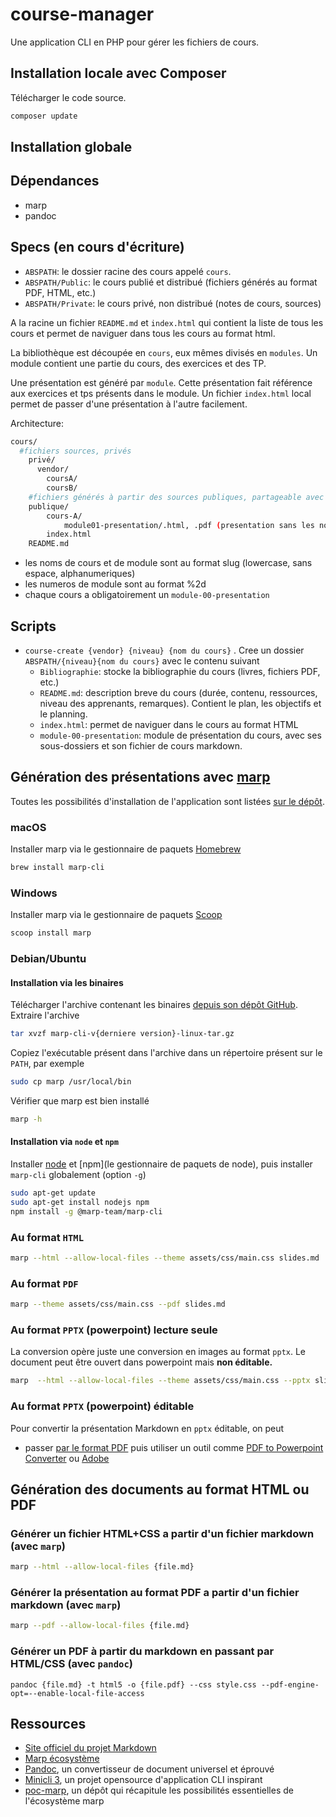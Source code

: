 # course-manager

Une application CLI en PHP pour gérer les fichiers de cours.

## Installation locale avec Composer

Télécharger le code source.

~~~bash
composer update
~~~

## Installation globale

## Dépendances

- marp
- pandoc



## Specs (en cours d'écriture)

- `ABSPATH`: le dossier racine des cours appelé `cours`.
- `ABSPATH/Public`: le cours publié et distribué (fichiers générés au format PDF, HTML, etc.)
- `ABSPATH/Private`: le cours privé, non distribué (notes de cours, sources)

A la racine un fichier `README.md` et `index.html` qui contient la liste de tous les cours et permet de naviguer dans tous les cours au format html.

La bibliothèque est découpée en `cours`, eux mêmes divisés en `modules`. Un module contient une partie du cours, des exercices et des TP.

Une présentation est généré par `module`. Cette présentation fait référence aux exercices et tps présents dans le module. Un fichier `index.html` local permet de passer d'une présentation à l'autre facilement.

Architecture:

~~~bash
cours/
  #fichiers sources, privés
    privé/
      vendor/
        coursA/
        coursB/
    #fichiers générés à partir des sources publiques, partageable avec les étudiants, presentations sans notes
    publique/
        cours-A/
            module01-presentation/.html, .pdf (presentation sans les notes de présentation, notes de cours)
        index.html
    README.md
~~~

- les noms de cours et de module sont au format slug (lowercase, sans espace, alphanumeriques)
- les numeros de module sont au format %2d
- chaque cours a obligatoirement un `module-00-presentation`

## Scripts

- `course-create {vendor} {niveau} {nom du cours}` . Cree un dossier `ABSPATH/{niveau}{nom du cours}` avec le contenu suivant
    - `Bibliographie`: stocke la bibliographie du cours (livres, fichiers PDF, etc.)
    - `README.md`: description breve du cours (durée, contenu, ressources, niveau des apprenants, remarques). Contient le plan, les objectifs et le planning.
    - `index.html`: permet de naviguer dans le cours au format HTML
    - `module-00-presentation`: module de présentation du cours, avec ses sous-dossiers et son fichier de cours markdown.

<!-- - script `course-ls {nom du cours}`: liste le contenu du cours (modules présents)

- script `course-module {nom du cours} {numero} {nom du module}`, genere un module du cours nom du cours (analyse des dossiers présents en slug) genere un module avec le nom et un numero (different de 0 qui est déjà pris par presentation). Cree le contenu suivant
    - `{nom du cours}/{nom du module}/cours/{numero}-{nom module}-{nom du cours}.md` : le fichier contenant le cours
    - `{nom du cours}/{nom du module}/exercices`
    -` {nom du cours}/{nom du module}/tp`
    - `/Public/{nom-du-cours}/{nom-du-module}/ : contiendra tout le contenu généré à partir des fichiers markdown pour le module (cours, exercice, tp, exams) au format PDF et HTML (sans les commentaires cad mes notes de cours). Ce sera un dossier que je pourrai partager sans soucis avec les étudiants (aucune info privée).

- script `course-export {nom du cours} {opt nom du module}`: genere les fichiers html et pdf du cours et fait une copie dans le dossier `Public` et Privé (presentation avec notes). Met à jour l'index.html local au cours et l'index.html global. -->

## Génération des présentations avec [marp](https://marp.app)

Toutes les possibilités d'installation de l'application sont listées [sur le dépôt](https://github.com/marp-team/marp-cli).

### macOS

Installer marp via le gestionnaire de paquets [Homebrew](https://brew.sh/index_fr)
~~~bash
brew install marp-cli
~~~
### Windows

Installer marp via le gestionnaire de paquets [Scoop](https://scoop.sh/)
~~~bash
scoop install marp
~~~

### Debian/Ubuntu

#### Installation via les binaires

Télécharger l'archive contenant les binaires [depuis son dépôt GitHub](https://github.com/marp-team/marp-cli/releases).
Extraire l'archive
~~~bash
tar xvzf marp-cli-v{derniere version}-linux-tar.gz
~~~
Copiez l'exécutable présent dans l'archive dans un répertoire présent sur le `PATH`, par exemple
~~~bash
sudo cp marp /usr/local/bin
~~~
Vérifier que marp est bien installé
~~~bash
marp -h
~~~
#### Installation via `node` et `npm`

Installer [node](https://packages.debian.org/fr/sid/nodejs) et [npm](le gestionnaire de paquets de node), puis installer `marp-cli` globalement (option `-g`)

~~~bash
sudo apt-get update
sudo apt-get install nodejs npm
npm install -g @marp-team/marp-cli
~~~

### Au format `HTML`

~~~bash
marp --html --allow-local-files --theme assets/css/main.css slides.md
~~~

### Au format `PDF`

~~~bash
marp --theme assets/css/main.css --pdf slides.md
~~~

### Au format `PPTX` (powerpoint) **lecture seule**

La conversion opère juste une conversion en images au format `pptx`. Le document peut être ouvert dans powerpoint mais **non éditable.**

~~~bash
marp  --html --allow-local-files --theme assets/css/main.css --pptx slides.md
~~~

### Au format `PPTX` (powerpoint) **éditable**

Pour convertir la présentation Markdown en `pptx` éditable, on peut 

- passer [par le format PDF](#au-format-pdf) puis utiliser un outil comme [PDF to Powerpoint Converter](https://pdf.online/pdf-to-powerpoint-converter) ou [Adobe](https://www.adobe.com/acrobat/online/pdf-to-ppt.html)


## Génération des documents au format HTML ou PDF

### Générer un fichier HTML+CSS a partir d'un fichier markdown (avec `marp`)

~~~bash
marp --html --allow-local-files {file.md}
~~~

### Générer la présentation au format PDF a partir d'un fichier markdown (avec `marp`)

~~~bash
marp --pdf --allow-local-files {file.md}
~~~

### Générer un PDF à partir du markdown en passant par HTML/CSS (avec `pandoc`)

~~~
pandoc {file.md} -t html5 -o {file.pdf} --css style.css --pdf-engine-opt=--enable-local-file-access
~~~

## Ressources

- [Site officiel du projet Markdown](https://daringfireball.net/projects/markdown/)
- [Marp écosystème](https://marp.app/)
- [Pandoc](https://pandoc.org/index.html), un convertisseur de document universel et éprouvé
- [Minicli 3](https://github.com/minicli/minicli), un projet opensource d'application CLI inspirant
- [poc-marp](https://github.com/websealevel/poc-marp), un dépôt qui récapitule les possibilités essentielles de l'écosystème marp


